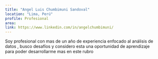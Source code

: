 ```yaml
---
title: "Angel Luis Chumbimuni Sandoval"
location: "Lima, Perú"
profile: Profesional
area: 
link: https://www.linkedin.com/in/angelchumbimuni/
---
```


Soy profesional con mas de un año de experiencia enfocado al análisis de datos , busco desafíos y considero esta una oportunidad de aprendizaje para poder desarrollarme mas en este rubro